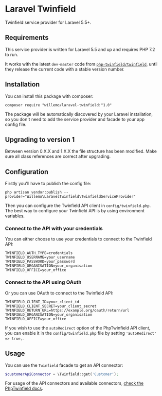 # Laravel Twinfield

Twinfield service provider for Laravel 5.5+.

## Requirements

This service provider is written for Laravel 5.5 and up and requires PHP 7.2 to run.

It works with the latest `dev-master` code from [`php-twinfield/twinfield`](https://github.com/php-twinfield/twinfield), until they release the current code with a stable version number.

## Installation

You can install this package with composer:

```
composer require "willemo/laravel-twinfield:^1.0"
```

The package will be automatically discovered by your Laravel installation, so you don't need to add the service provider and facade to your app config file.

## Upgrading to version 1

Between version 0.X.X and 1.X.X the file structure has been modified. Make sure all class references are correct after upgrading.

## Configuration

Firstly you'll have to publish the config file:

```
php artisan vendor:publish --provider="Willemo\LaravelTwinfield\TwinfieldServiceProvider"
```

Then you can configure the Twinfield API client in `config/twinfield.php`. The best way to configure your Twinfield API is by using environment variables.

### Connect to the API with your credentials

You can either choose to use your credentials to connect to the Twinfield API:

```dotenv
TWINFIELD_AUTH_TYPE=credentials
TWINFIELD_USERNAME=your_username
TWINFIELD_PASSWORD=your_password
TWINFIELD_ORGANISATION=your_organisation
TWINFIELD_OFFICE=your_office
```

### Connect to the API using OAuth

Or you can use OAuth to connect to the Twinfield API:

```dotenv
TWINFIELD_CLIENT_ID=your_client_id
TWINFIELD_CLIENT_SECRET=your_client_secret
TWINFIELD_RETURN_URL=https://example.org/oauth/return/url
TWINFIELD_ORGANISATION=your_organisation
TWINFIELD_OFFICE=your_office
```

If you wish to use the `autoRedirect` option of the PhpTwinfield API client, you can enable it in the `config/twinfield.php` file by setting `'autoRedirect' => true,`.

## Usage

You can use the `Twinfield` facade to get an API connector:

```php
$customerApiConnector = \Twinfield::get('Customer');
```

For usage of the API connectors and available connectors, [check the PhpTwinfield docs](https://github.com/php-twinfield/twinfield).
